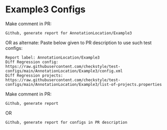 # Example3 Configs
Make comment in PR:
```
Github, generate report for AnnotationLocation/Example3
```
OR as alternate:
Paste below given to PR description to use such test configs:
```
Report label: AnnotationLocation/Example3
Diff Regression config: https://raw.githubusercontent.com/checkstyle/test-configs/main/AnnotationLocation/Example3/config.xml
Diff Regression projects: https://raw.githubusercontent.com/checkstyle/test-configs/main/AnnotationLocation/Example3/list-of-projects.properties
```
Make comment in PR:
```
Github, generate report
```
OR
```
Github, generate report for configs in PR description
```
